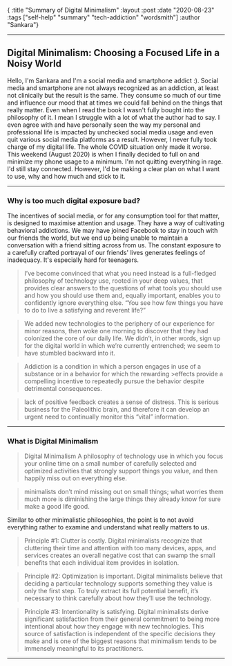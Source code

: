 { :title "Summary of Digital Minimalism" 
  :layout :post 
  :date "2020-08-23" 
  :tags ["self-help" "summary" "tech-addiction"  "wordsmith"] 
  :author "Sankara"}
  
--------------------------------------------------------------------------------  

## Digital Minimalism: Choosing a Focused Life in a Noisy World

Hello, I'm Sankara and I'm a social media and smartphone addict :). Social
media and smartphone are not always recognized as an addiction, at least not
clinically but the result is the same. They consume so much of our time and
influence our mood that at times we could fall behind on the things that
really matter. Even when I read the book I wasn't fully bought into the
philosophy of it. I mean I struggle with a lot of what the author had to say. I
even agree with and have personally seen the way my personal and professional
life is impacted by unchecked social media usage and even quit various social
media platforms as a result. However, I never fully took charge of my digital
life. The whole COVID situation only made it worse. This weekend (August 2020) 
is when I finally decided to full on and minimize my phone usage to a minimum.
I'm not quitting everything in rage. I'd still stay connected. However, I'd
be making a clear plan on what I want to use, why and how much and stick to it.

--------------------------------------------------------------------------------

### Why is too much digital exposure bad? 

The incentives of social media, or for any consumption tool for that matter,
is designed to maximise attention and usage. They have a way of cultivating
behavioral addictions. We may have joined Facebook to stay in touch with our
friends the world, but we end up being unable to maintain a conversation
with a friend sitting across from us. The constant exposure to a carefully
crafted portrayal of our friends' lives generates feelings of inadequacy.
It's especially hard for teenagers. 

>I’ve become convinced that what you need instead is a full-fledged philosophy 
>of technology use, rooted in your deep values, that provides clear answers to 
>the questions of what tools you should use and how you should use them and, 
>equally important, enables you to confidently ignore everything else.
>“You see how few things you have to do to live a satisfying and reverent life?”


>We added new technologies to the periphery of our experience for minor reasons, 
>then woke one morning to discover that they had colonized the core of our daily 
>life. We didn’t, in other words, sign up for the digital world in which we’re 
>currently entrenched; we seem to have stumbled backward into it.


>Addiction is a condition in which a person engages in use of a substance or 
>in a behavior for which the rewarding >effects provide a compelling incentive 
>to repeatedly pursue the behavior despite detrimental consequences.
 
>lack of positive feedback creates a sense of distress. This is serious business 
>for the Paleolithic brain, and therefore it can develop an urgent need to 
>continually monitor this “vital” information.

--------------------------------------------------------------------------------

### What is Digital Minimalism

>Digital Minimalism A philosophy of technology use in which you focus your
>online time on a small number of carefully selected and optimized activities
>that strongly support things you value, and then happily miss out on everything else.

>minimalists don’t mind missing out on small things; what worries them much more is diminishing the large things they 
>already know for sure make a good life good.

Similar to other minimalistic philosophies, the point is to not avoid
everything rather to examine and understand what really matters to us. 

> Principle #1: Clutter is costly. Digital minimalists recognize that
> cluttering their time and attention with too many devices, apps, and services
> creates an overall negative cost that can swamp the small benefits that each
> individual item provides in isolation.  

> Principle #2: Optimization is important. Digital minimalists believe that
> deciding a particular technology supports something they value is only the
> first step. To truly extract its full potential benefit, it’s necessary to
> think carefully about how they’ll use the technology.

> Principle #3: Intentionality is satisfying. Digital minimalists derive
> significant satisfaction from their general commitment to being more
> intentional about how they engage with new technologies. This source of
> satisfaction is independent of the specific decisions they make and is one of
> the biggest reasons that minimalism tends to be immensely meaningful to its
> practitioners.

--------------------------------------------------------------------------------

